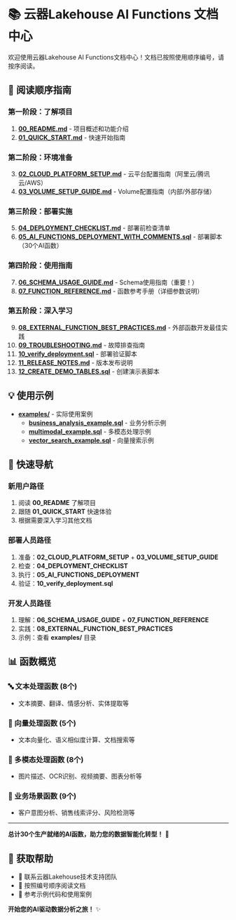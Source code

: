 # 📚 云器Lakehouse AI Functions 文档中心

欢迎使用云器Lakehouse AI Functions文档中心！文档已按照使用顺序编号，请按序阅读。

## 📖 阅读顺序指南

### 第一阶段：了解项目
1. **[00_README.md](./00_README.md)** - 项目概述和功能介绍
2. **[01_QUICK_START.md](./01_QUICK_START.md)** - 快速开始指南

### 第二阶段：环境准备
3. **[02_CLOUD_PLATFORM_SETUP.md](./02_CLOUD_PLATFORM_SETUP.md)** - 云平台配置指南（阿里云/腾讯云/AWS）
4. **[03_VOLUME_SETUP_GUIDE.md](./03_VOLUME_SETUP_GUIDE.md)** - Volume配置指南（内部/外部存储）

### 第三阶段：部署实施
5. **[04_DEPLOYMENT_CHECKLIST.md](./04_DEPLOYMENT_CHECKLIST.md)** - 部署前检查清单
6. **[05_AI_FUNCTIONS_DEPLOYMENT_WITH_COMMENTS.sql](./05_AI_FUNCTIONS_DEPLOYMENT_WITH_COMMENTS.sql)** - 部署脚本（30个AI函数）

### 第四阶段：使用指南
7. **[06_SCHEMA_USAGE_GUIDE.md](./06_SCHEMA_USAGE_GUIDE.md)** - Schema使用指南（重要！）
8. **[07_FUNCTION_REFERENCE.md](./07_FUNCTION_REFERENCE.md)** - 函数参考手册（详细参数说明）

### 第五阶段：深入学习
9. **[08_EXTERNAL_FUNCTION_BEST_PRACTICES.md](./08_EXTERNAL_FUNCTION_BEST_PRACTICES.md)** - 外部函数开发最佳实践
10. **[09_TROUBLESHOOTING.md](./09_TROUBLESHOOTING.md)** - 故障排查指南
11. **[10_verify_deployment.sql](./10_verify_deployment.sql)** - 部署验证脚本
12. **[11_RELEASE_NOTES.md](./11_RELEASE_NOTES.md)** - 版本发布说明
13. **[12_CREATE_DEMO_TABLES.sql](./12_CREATE_DEMO_TABLES.sql)** - 创建演示表脚本

## 💡 使用示例
- **[examples/](./examples/)** - 实际使用案例
  - **[business_analysis_example.sql](./examples/business_analysis_example.sql)** - 业务分析示例
  - **[multimodal_example.sql](./examples/multimodal_example.sql)** - 多模态处理示例
  - **[vector_search_example.sql](./examples/vector_search_example.sql)** - 向量搜索示例

## 🎯 快速导航

### 新用户路径
1. 阅读 **00_README** 了解项目
2. 跟随 **01_QUICK_START** 快速体验
3. 根据需要深入学习其他文档

### 部署人员路径
1. 准备：**02_CLOUD_PLATFORM_SETUP** + **03_VOLUME_SETUP_GUIDE**
2. 检查：**04_DEPLOYMENT_CHECKLIST**
3. 执行：**05_AI_FUNCTIONS_DEPLOYMENT**
4. 验证：**10_verify_deployment.sql**

### 开发人员路径
1. 理解：**06_SCHEMA_USAGE_GUIDE** + **07_FUNCTION_REFERENCE**
2. 实践：**08_EXTERNAL_FUNCTION_BEST_PRACTICES**
3. 示例：查看 **examples/** 目录

## 📊 函数概览

### 🔤 文本处理函数 (8个)
- 文本摘要、翻译、情感分析、实体提取等

### 🧮 向量处理函数 (5个)  
- 文本向量化、语义相似度计算、文档搜索等

### 🎨 多模态处理函数 (8个)
- 图片描述、OCR识别、视频摘要、图表分析等

### 💼 业务场景函数 (9个)
- 客户意图分析、销售线索评分、风险检测等

---

**总计30个生产就绪的AI函数，助力您的数据智能化转型！** 🚀

## 🤝 获取帮助

- 💬 联系云器Lakehouse技术支持团队
- 📖 按照编号顺序阅读文档
- 🔧 参考示例代码和使用案例

**开始您的AI驱动数据分析之旅！** ✨